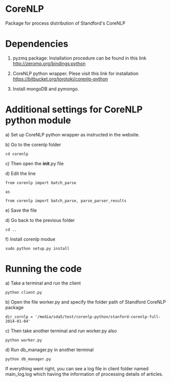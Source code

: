 CoreNLP
=======

Package for process distribution of Standford's CoreNLP 

Dependencies
============

1) pyzmq package: Installation procedure can be found in this link http://zeromq.org/bindings:python

2) CoreNLP python wrapper. Plese visit this link for installation https://bitbucket.org/torotoki/corenlp-python

3) Install mongoDB and pymongo. 

Additional settings for CoreNLP python module
=============================================

a) Set up CoreNLP python wrapper as instructed in the website. 

b) Go to the corenlp folder
	
	cd corenlp

c) Then open the __init__.py file

d) Edit the line 

	from corenlp import batch_parse
	
	as

	from corenlp import batch_parse, parse_parser_results

e) Save the file

d) Go back to the previous folder 

	cd ..

f) Install corenlp modue

	sudo python setup.py install

Running the code
==================

a) Take a terminal and run the client

	python client.py

b) Open the file worker.py and specify the folder path of Standford CoreNLP package

	dir_cornlp = '/media/sda5/test/corenlp-python/stanford-corenlp-full-2014-01-04'

c) Then take another terminal and run worker.py also

	python worker.py

d) Run db_manager.py in another terminal
	
	python db_manager.py


If everything went right, you can see a log file in client folder named main_log.log
which having the information of processing details of articles. 


